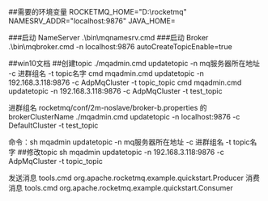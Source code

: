 ##需要的环境变量
ROCKETMQ_HOME="D:\rocketmq"
NAMESRV_ADDR="localhost:9876"
JAVA_HOME=

###启动 NameServer
.\bin\mqnamesrv.cmd
###启动 Broker
.\bin\mqbroker.cmd -n localhost:9876 autoCreateTopicEnable=true


##win10文档
##创建topic
./mqadmin.cmd updatetopic -n mq服务器所在地址 -c 进群组名 -t topic名字
cmd mqadmin.cmd updatetopic -n 192.168.3.118:9876 -c AdpMqCluster -t topic_topic
cmd mqadmin.cmd updatetopic -n 192.168.3.118:9876 -c AdpMqCluster -t test_topic

进群组名 rocketmq/conf/2m-noslave/broker-b.properties 的 brokerClusterName
./mqadmin.cmd updatetopic -n localhost:9876 -c DefaultCluster -t test_topic


命令：sh mqadmin updatetopic -n mq服务器所在地址 -c 进群组名 -t topic名字
##修改topic
sh mqadmin updatetopic -n 192.168.3.118:9876 -c AdpMqCluster -t topic_topic

发送消息
tools.cmd  org.apache.rocketmq.example.quickstart.Producer
消费消息
tools.cmd  org.apache.rocketmq.example.quickstart.Consumer

